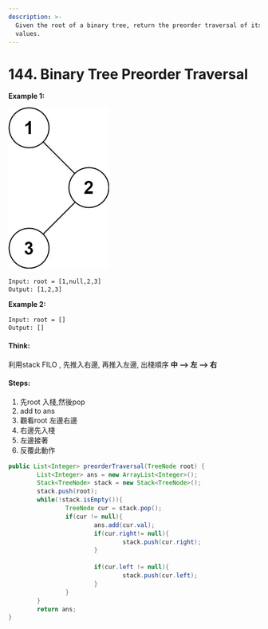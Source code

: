 ```yaml
---
description: >-
  Given the root of a binary tree, return the preorder traversal of its nodes'
  values.
---
```


# 144. Binary Tree Preorder Traversal

**Example 1:**  


![](.gitbook/assets/image%20%2812%29.png)

```text
Input: root = [1,null,2,3]
Output: [1,2,3]
```

**Example 2:**

```text
Input: root = []
Output: []
```

#### Think: 

利用stack FILO , 先推入右邊, 再推入左邊, 出棧順序 **中 --&gt; 左 --&gt; 右**  

#### Steps:

1. 先root 入棧,然後pop
2. add to ans
3. 觀看root 左邊右邊
4. 右邊先入棧
5. 左邊接著
6. 反覆此動作

```java
public List<Integer> preorderTraversal(TreeNode root) {
        List<Integer> ans = new ArrayList<Integer>();
        Stack<TreeNode> stack = new Stack<TreeNode>();
        stack.push(root);
        while(!stack.isEmpty()){
                TreeNode cur = stack.pop();
                if(cur != null){
                        ans.add(cur.val);
                        if(cur.right!= null){
                                stack.push(cur.right);
                        }
                
                        if(cur.left != null){
                                stack.push(cur.left);
                        }
                }
        }
        return ans;        
}
```







